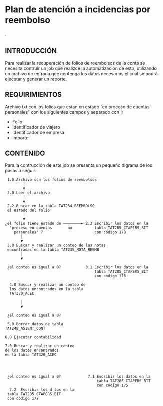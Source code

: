 # Plan de atención a incidencias por reembolso 
###### .

## INTRODUCCIÓN

Para realizar la recuperación de folios de reembolsos de la conta se necesita contruir un job que realizce la automatización de esto, utilizando un archivo de entrada que contenga los datos necesarios el cual se podrá ejecutar y generar un reporte. 



## REQUIRIMIENTOS

Archivo txt con  los folios que estan en estado “en proceso de cuentas personales” con los siguientes campos y separado con |:

* Folio
* Identificador de viajero
* Identificador de empresa
* Importe


## CONTENIDO

Para la contrucción de este job se presenta un pequeño digrama de los pasos a seguir:



  
     1.0.Archivo con los folios de reembolsos
            │  
            ▼
     2.0 Leer el archivo
            │
            ▼
     2.2 Buscar en la tabla TAT234_REEMBOLSO 
     el estado del folio
            │
            ▼
    ¿el folio tiene estado de ────────► 2.3 Escribir los datos en la
      "proceso en cuentas       no          tabla TAT285_CTAPERS_BIT
        personales" ?                       con código 178
           │
           ▼
     3.0 Buscar y realizar un conteo de las notas 
     encontradas en la tabla TAT235_NOTA_REEMB
           │
           ▼

     ¿el conteo es igual a 0?           3.1 Escribir los datos en la
                                            tabla TAT285_CTAPERS_BIT
                                            con código 176
                                            
      4.0 Buscar y realizar un conteo de 
      los datos encontrados en la tabla 
      TAT320_ACEC

           │
           ▼

     ¿el conteo es igual a 0?
     
     5.0 Borrar datos de tabla
    TAT248_ASIENT_CONT
    
    6.0 Ejecutar contabilidad
    
    7.0 Buscar y realizar un conteo 
    de los datos encontrados 
    en la tabla TAT320_ACEC




     ¿el conteo es igual a 0?            7.1 Escribir los datos en la
                                             tabla TAT285_CTAPERS_BIT
                                             con código 175
      7.2  Escribir los d tos en la
     tabla TAT285_CTAPERS_BIT
     con código 177

